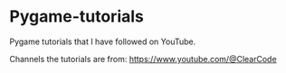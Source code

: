 # Pygame-tutorials
Pygame tutorials that I have followed on YouTube.

Channels the tutorials are from:
https://www.youtube.com/@ClearCode
